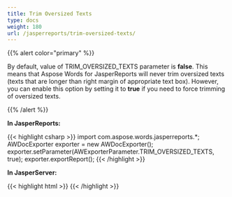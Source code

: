 ```yaml
---
title: Trim Oversized Texts
type: docs
weight: 180
url: /jasperreports/trim-oversized-texts/
---
```


{{% alert color="primary" %}} 

By default, value of TRIM_OVERSIZED_TEXTS parameter is **false**. This means that Aspose Words for JasperReports will never trim oversized texts (texts that are longer than right margin of appropriate text box). However, you can enable this option by setting it to **true** if you need to force trimming of oversized texts.

{{% /alert %}} 

**In JasperReports:**

{{< highlight csharp >}}
import com.aspose.words.jasperreports.*;
AWDocExporter exporter = new AWDocExporter();
exporter.setParameter(AWExporterParameter.TRIM_OVERSIZED_TEXTS, true);
exporter.exportReport();
{{< /highlight >}}

**In JasperServer:**

{{< highlight html >}}
<bean id="aw_exportParameters" class="com.aspose.words.jasperreports.AWExportParametersBean">
    <property name="trimOversizedTexts" value="true"/>
</bean>
{{< /highlight >}}
